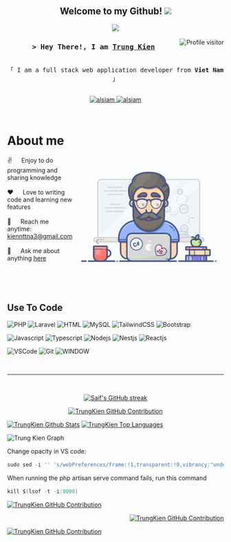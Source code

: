 <h2 align="center">
      Welcome to my Github!
    <img src="https://media.giphy.com/media/hvRJCLFzcasrR4ia7z/giphy.gif" width="28">
  </h2>
  
  
  
  <p align="center">
    <a href="https://github.com/kiennttna3"><img src="https://readme-typing-svg.herokuapp.com/?lines=Self%20Taught%20Programmer;Back%20End%20Developer;3%2B%20years%20of%20coding%20experience;Always%20learning%20new%20things&center=true&width=380&height=45"></a>
  </p>
  
  
  
  <a href="#">
    <img align="right" src="https://komarev.com/ghpvc/?username=kiennttna3&label=Visitors&color=0e75b6&style=flat" alt="Profile visitor" />
  </a>
  
  <!-- Intro  -->
  <h3 align="center">
          <samp>&gt; Hey There!, I am
                  <b><a target="_blank" href="https://www.facebook.com/kiennttna3/">Trung Kien</a></b>
          </samp>
  </h3>
  
  
  <p align="center"> 
    <samp>
      <br>
      「 I am a full stack web application developer from <b>Viet Nam</b> 」
      <br>
      <br>
    </samp>
  </p>
  
  <p align="center">
  
   <a href="https://www.instagram.com/kiennttna3/" target="_blank">
    <img src="https://img.shields.io/badge/Instagram-fe4164?style=for-the-badge&logo=instagram&logoColor=white" alt="alsiam" />
   </a> 
   <a href="https://www.facebook.com/kiennttna3/" target="_blank">
    <img src="https://img.shields.io/badge/Facebook-20BEFF?&style=for-the-badge&logo=facebook&logoColor=white" alt="alsiam"  />
    </a> 
  </p>
  <br />
  
  <!-- About Section -->
   # About me
   
  <p>
   <img align="right" width="350" src="/assets/programmer.gif" alt="Coding gif" />
    
   ✌️ &emsp; Enjoy to do programming and sharing knowledge <br/><br/>
   ❤️ &emsp; Love to writing code and learning new features<br/><br/>
   📧 &emsp; Reach me anytime: kiennttna3@gmail.com<br/><br/>
   💬 &emsp; Ask me about anything [here](https://github.com/kiennttna3)
  
  </p>
  
  <br/>
  <br/>
  <br/>
  
  ## Use To Code
  ![PHP](https://img.shields.io/badge/php-%23777BB4.svg?style=for-the-badge&logo=php&logoColor=white)
  ![Laravel](https://img.shields.io/badge/laravel-%23FF2D20.svg?style=for-the-badge&logo=laravel&logoColor=white)
  ![HTML](https://img.shields.io/badge/HTML5-E34F26?style=for-the-badge&logo=html5&logoColor=white)
  ![MySQL](https://img.shields.io/badge/mysql-%2300f.svg?style=for-the-badge&logo=mysql&logoColor=white)
  ![TailwindCSS](https://img.shields.io/badge/tailwindcss-%2338B2AC.svg?style=for-the-badge&logo=tailwind-css&logoColor=white)
  ![Bootstrap](https://img.shields.io/badge/Bootstrap-563D7C?style=for-the-badge&logo=bootstrap&logoColor=white)
  
  ![Javascript](https://img.shields.io/badge/Javascript-F0DB4F?style=for-the-badge&labelColor=black&logo=javascript&logoColor=F0DB4F)
  ![Typescript](https://img.shields.io/badge/Typescript-007acc?style=for-the-badge&labelColor=black&logo=typescript&logoColor=007acc)
  ![Nodejs](https://img.shields.io/badge/Nodejs-3C873A?style=for-the-badge&labelColor=black&logo=node.js&logoColor=3C873A)
  ![Nestjs](https://img.shields.io/badge/NestJS-E0234E?style=for-the-badge&labelColor=black&logo=nestjs&logoColor=E0234E)
  ![Reactjs](https://img.shields.io/badge/React-61DAFB?style=for-the-badge&labelColor=black&logo=react&logoColor=61DAFB)
  
  
  ![VSCode](https://img.shields.io/badge/Visual_Studio-0078d7?style=for-the-badge&logo=visual%20studio&logoColor=white)
  ![Git](https://img.shields.io/badge/Git-F05032?style=for-the-badge&logo=git&logoColor=white)
  ![WINDOW](https://img.shields.io/badge/win%20dow-000000?style=for-the-badge&logo=macos&logoColor=F0F0F0)
  
  <br/>
  <hr/>
  <br/>
  
  <p align="center">
    <a href="https://git.io/streak-stats">
      <img src="https://github-readme-streak-stats.herokuapp.com?user=kiennttna3&theme=cyber-streakglow&border=7F3FBF" alt="Saif's GitHub streak"/>
    </a>
  </p>
  
  <p align="center">
    <a href="https://github.com/kiennttna3">
      <img src="https://github-profile-summary-cards.vercel.app/api/cards/profile-details?username=kiennttna3&theme=radical" alt="TrungKien GitHub Contribution"/>
    </a>
  </p>
  
  <a> 
      <a href="https://github.com/kiennttna3">
      <img alt="TrungKien Github Stats" src="https://denvercoder1-github-readme-stats.vercel.app/api?username=kiennttna3&show_icons=true&count_private=true&theme=react&border_color=7F3FBF&bg_color=0D1117&title_color=F85D7F&icon_color=F8D866" height="192px" width="49.5%"/></a>
    <a href="https://github.com/kiennttna3"><img alt="TrungKien Top Languages" src="https://denvercoder1-github-readme-stats.vercel.app/api/top-langs/?username=kiennttna3&langs_count=8&layout=compact&theme=react&border_color=7F3FBF&bg_color=0D1117&title_color=F85D7F&icon_color=F8D866" height="192px" width="49.5%"/></a>
    <br/>
  </a>
  
  
  ![Trung Kien Graph](https://github-readme-activity-graph.vercel.app/graph?username=kiennttna3&custom_title=TrungKien&bg_color=0D1117&color=7F3FBF&line=7F3FBF&point=7F3FBF&area_color=FFFFFF&title_color=FFFFFF&area=true)
  
  
  
  Change opacity in VS code:
  ```javascript 
  sudo sed -i '' 's/webPreferences/frame:!1,transparent:!0,vibrancy:"under-window",opacity:0.9,webPreferences/' '/Applications/Visual Studio Code.app/Contents/Resources/app/out/main.js'
  ```
  
  When running the php artisan serve command fails, run this command
  ```csharp 
  kill $(lsof -t -i:8000)
  ```
<p>
      <p align="left">
          <a href="https://github.com/kiennttna3/cmanga">
            <img src="https://denvercoder1-github-readme-stats.vercel.app/api/pin/?username=kiennttna3&theme=neon&repo=cmanga" alt="TrungKien GitHub Contribution"/>
          </a>
      </p>
      <p align="right">
          <a href="https://github.com/kiennttna3/Blog-nestjs">
            <img src="https://denvercoder1-github-readme-stats.vercel.app/api/pin/?username=kiennttna3&theme=neon&repo=Blog-nestjs" alt="TrungKien GitHub Contribution"/>
          </a>
      </p>
</p>
<p>
      <p align="left">
          <a href="https://github.com/kiennttna3/blog">
            <img src="https://denvercoder1-github-readme-stats.vercel.app/api/pin/?username=kiennttna3&theme=neon&repo=blog" alt="TrungKien GitHub Contribution"/>
          </a>
      </p>
</p>
